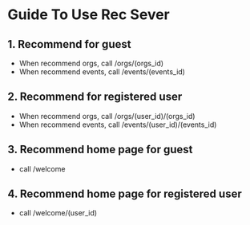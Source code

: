# Guide To Use Rec Sever

## 1.  Recommend for guest
- When recommend orgs, call /orgs/(orgs_id)
- When recommend events, call /events/(events_id)

## 2. Recommend for registered user

- When recommend orgs, call /orgs/(user_id)/(orgs_id)
- When recommend events, call /events/(user_id)/(events_id)


## 3. Recommend home page for guest
- call /welcome

## 4. Recommend home page for registered user
- call /welcome/(user_id)
